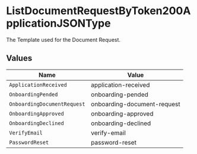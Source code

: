 # ListDocumentRequestByToken200ApplicationJSONType

The Template used for the Document Request.


## Values

| Name                        | Value                       |
| --------------------------- | --------------------------- |
| `ApplicationReceived`       | application-received        |
| `OnboardingPended`          | onboarding-pended           |
| `OnboardingDocumentRequest` | onboarding-document-request |
| `OnboardingApproved`        | onboarding-approved         |
| `OnboardingDeclined`        | onboarding-declined         |
| `VerifyEmail`               | verify-email                |
| `PasswordReset`             | password-reset              |